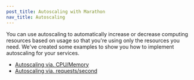 ```yaml
---
post_title: Autoscaling with Marathon
nav_title: Autoscaling
---
```


You can use autoscaling to automatically increase or decrease computing resources based on usage so that you're using only the resources you need. We've created some examples to show you how to implement autoscaling for your services.

- [Autoscaling via. CPU/Memory](cpu-memory/)
- [Autoscaling via. requests/second](requests-second/)
